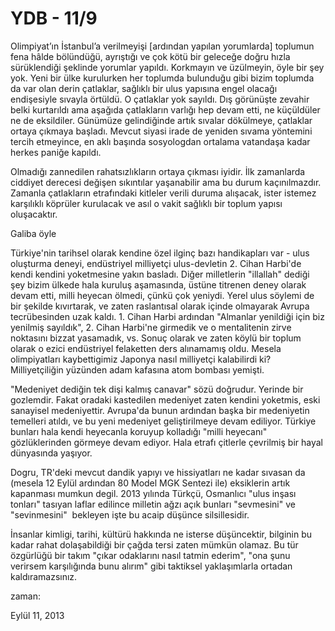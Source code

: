 # YDB - 11/9
Olimpiyat’ın İstanbul’a verilmeyişi [ardından yapılan yorumlarda] toplumun fena hâlde bölündüğü, ayrıştığı ve çok kötü bir geleceğe doğru 
hızla sürüklendiği şeklinde yorumlar yapıldı. Korkmayın ve üzülmeyin, 
öyle bir şey yok. Yeni bir ülke kurulurken her toplumda bulunduğu gibi 
bizim toplumda da var olan derin çatlaklar, sağlıklı bir ulus yapısına 
engel olacağı endişesiyle sıvayla örtüldü. O çatlaklar yok sayıldı. Dış 
görünüşte zevahir belki kurtarıldı ama aşağıda çatlakların varlığı hep 
devam etti, ne küçüldüler ne de eksildiler. Günümüze gelindiğinde artık 
sıvalar dökülmeye, çatlaklar ortaya çıkmaya başladı. Mevcut siyasi irade
 de yeniden sıvama yöntemini tercih etmeyince, en aklı başında 
sosyologdan ortalama vatandaşa kadar herkes paniğe kapıldı.

Olmadığı zannedilen rahatsızlıkların ortaya çıkması iyidir. İlk 
zamanlarda ciddiyet derecesi değişen sıkıntılar yaşanabilir ama bu durum
 kaçınılmazdır. Zamanla çatlakların etrafındaki kitleler verili duruma 
alışacak, ister istemez karşılıklı köprüler kurulacak ve asıl o vakit 
sağlıklı bir toplum yapısı oluşacaktır.

Galiba öyle

Türkiye'nin tarihsel olarak kendine özel ilginç bazı handikapları var - ulus oluşturma deneyi, endüstriyel milliyetçi ulus-devletin 2. Cihan Harbi'de kendi kendini yoketmesine yakın basladı. Diğer milletlerin "illallah" dediği şey bizim ülkede hala kuruluş aşamasında, üstüne titrenen deney olarak devam etti, milli heyecan ölmedi, çünkü çok yeniydi. Yerel ulus söylemi de bir şekilde kıvırtarak, ve zaten raslantısal olarak içinde olmayarak Avrupa tecrübesinden uzak kaldı. 1. Cihan Harbi ardından "Almanlar yenildiği için biz yenilmiş sayıldık", 2. Cihan Harbi'ne girmedik ve o mentalitenin zirve noktasını bizzat yasamadık, vs. Sonuç olarak ve zaten köylü bir toplum olarak o ezici endüstriyel felaketten ders alınamamış oldu. Mesela olimpiyatları kaybettigimiz Japonya nasıl milliyetçi kalabilirdi ki? Milliyetçiliğin yüzünden adam kafasına atom bombası yemişti.

"Medeniyet dediğin tek dişi kalmış canavar" sözü doğrudur. Yerinde bir gozlemdir. Fakat oradaki kastedilen medeniyet zaten kendini yoketmis, eski sanayisel medeniyettir. Avrupa'da bunun ardından başka bir medeniyetin temelleri atıldı, ve bu yeni medeniyet geliştirilmeye devam ediliyor. Türkiye bunları hala kendi heyecanla koruyup kolladığı "milli heyecanı" gözlüklerinden görmeye devam ediyor. Hala etrafı çitlerle çevrilmiş bir hayal dünyasında yaşıyor. 

Dogru, TR'deki mevcut dandik yapıyı ve hissiyatları ne kadar sıvasan da (mesela 12 Eylül ardından 80 Model MGK Sentezi ile) eksiklerin artık kapanması mumkun degil. 2013 yılında Türkçü, Osmanlıcı "ulus inşası tonları" tasıyan laflar edilince milletin ağzı açık bunları "sevmesini" ve "sevinmesini"  bekleyen işte bu acaip düşünce silsillesidir.

İnsanlar kimligi, tarihi, kültürü hakkında ne isterse düşüncektir, bilginin bu kadar rahat dolaşabildiği bir çağda tersi zaten mümkün olamaz. Bu tür özgürlüğü bir takım "çıkar odaklarını nasıl tatmin ederim", "ona şunu verirsem karşılığında bunu alırım" gibi taktiksel yaklaşımlarla ortadan kaldıramazsınız.








zaman:

Eylül 11, 2013











